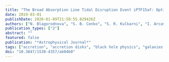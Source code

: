 ```yaml
---
title: "The Broad Absorption Line Tidal Disruption Event iPTF15af: Optical and Ultraviolet Evolution"
date: 2019-03-01
publishDate: 2020-01-09T21:50:55.829426Z
authors: ["N. Blagorodnova", "S. B. Cenko", "S. R. Kulkarni", "I. Arcavi", "J. S. Bloom", "G. Duggan", "A. V. Filippenko", "C. Fremling", "A. Horesh", "G. Hosseinzadeh", "E. Karamehmetoglu", "A. Levan", "F. J. Masci", "P. E. Nugent", "D. R. Pasham", "S. Veilleux", "R. Walters", "L. Yan", "W. Zheng"]
publication_types: ["2"]
abstract: ""
featured: false
publication: "*Astrophysical Journal*"
tags: ["accretion", "accretion disks", "black hole physics", "galaxies: nuclei", "stars: individual: iPTF15af", "Astrophysics - High Energy Astrophysical Phenomena"]
doi: "10.3847/1538-4357/ab04b0"
---
```


